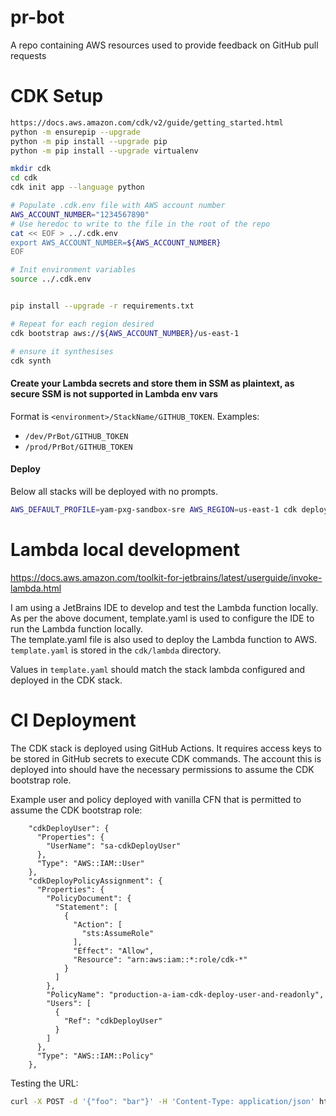 # pr-bot
A repo containing AWS resources used to provide feedback on GitHub pull requests


# CDK Setup

```bash
https://docs.aws.amazon.com/cdk/v2/guide/getting_started.html
python -m ensurepip --upgrade
python -m pip install --upgrade pip
python -m pip install --upgrade virtualenv

mkdir cdk
cd cdk
cdk init app --language python

# Populate .cdk.env file with AWS account number
AWS_ACCOUNT_NUMBER="1234567890"
# Use heredoc to write to the file in the root of the repo
cat << EOF > ../.cdk.env
export AWS_ACCOUNT_NUMBER=${AWS_ACCOUNT_NUMBER}
EOF

# Init environment variables
source ../.cdk.env


pip install --upgrade -r requirements.txt

# Repeat for each region desired
cdk bootstrap aws://${AWS_ACCOUNT_NUMBER}/us-east-1

# ensure it synthesises
cdk synth
```

#### Create your Lambda secrets and store them in SSM as plaintext, as secure SSM is not supported in Lambda env vars
Format is `<environment>/StackName/GITHUB_TOKEN`.
Examples: 
- `/dev/PrBot/GITHUB_TOKEN`
- `/prod/PrBot/GITHUB_TOKEN`

#### Deploy
Below all stacks will be deployed with no prompts.
```bash
AWS_DEFAULT_PROFILE=yam-pxg-sandbox-sre AWS_REGION=us-east-1 cdk deploy --all --require-approval never
```


# Lambda local development
https://docs.aws.amazon.com/toolkit-for-jetbrains/latest/userguide/invoke-lambda.html

I am using a JetBrains IDE to develop and test the Lambda function locally.  
As per the above document, template.yaml is used to configure the IDE to run the Lambda function locally.  
The template.yaml file is also used to deploy the Lambda function to AWS.
`template.yaml` is stored in the `cdk/lambda` directory.

Values in `template.yaml` should match the stack lambda configured and deployed in the CDK stack.

# CI Deployment
The CDK stack is deployed using GitHub Actions. It requires access keys to be stored in GitHub secrets to execute
CDK commands. The account this is deployed into should have the necessary permissions to assume the CDK bootstrap role.

Example user and policy deployed with vanilla CFN that is permitted to assume the CDK bootstrap role:
```
    "cdkDeployUser": {
      "Properties": {
        "UserName": "sa-cdkDeployUser"
      },
      "Type": "AWS::IAM::User"
    },
    "cdkDeployPolicyAssignment": {
      "Properties": {
        "PolicyDocument": {
          "Statement": [
            {
              "Action": [
                "sts:AssumeRole"
              ],
              "Effect": "Allow",
              "Resource": "arn:aws:iam::*:role/cdk-*"
            }
          ]
        },
        "PolicyName": "production-a-iam-cdk-deploy-user-and-readonly",
        "Users": [
          {
            "Ref": "cdkDeployUser"
          }
        ]
      },
      "Type": "AWS::IAM::Policy"
    },
```

Testing the URL:

```bash
curl -X POST -d '{"foo": "bar"}' -H 'Content-Type: application/json' https://<placeholder>.execute-api.us-west-2.amazonaws.com/live/pr-review

```